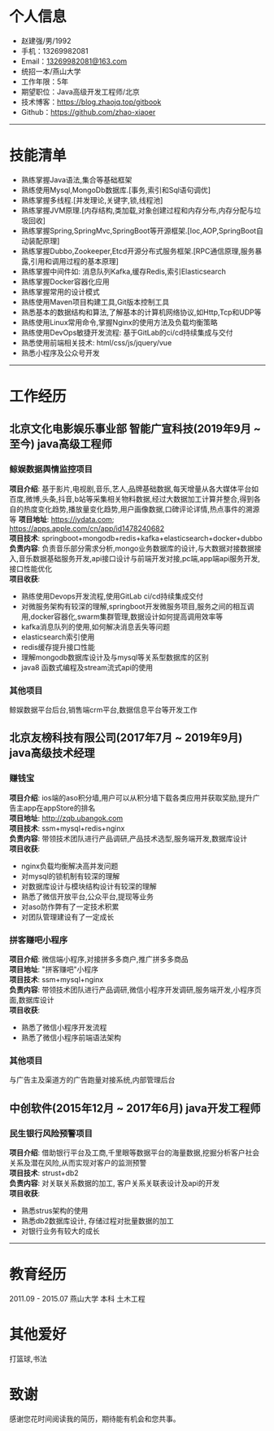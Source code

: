 # 个人信息

- 赵建强/男/1992 
- 手机：13269982081
- Email：13269982081@163.com
- 统招一本/燕山大学 
- 工作年限：5年
- 期望职位：Java高级开发工程师/北京
- 技术博客：https://blog.zhaojq.top/gitbook
- Github：https://github.com/zhao-xiaoer

---

# 技能清单
- 熟练掌握Java语法,集合等基础框架
- 熟练使用Mysql,MongoDb数据库.[事务,索引和Sql语句调优]
- 熟练掌握多线程.[并发理论,关键字,锁,线程池]
- 熟练掌握JVM原理.[内存结构,类加载,对象创建过程和内存分布,内存分配与垃圾回收]
- 熟练掌握Spring,SpringMvc,SpringBoot等开源框架.[Ioc,AOP,SpringBoot自动装配原理]
- 熟练掌握Dubbo,Zookeeper,Etcd开源分布式服务框架.[RPC通信原理,服务暴露,引用和调用过程的基本原理]
- 熟练掌握中间件如: 消息队列Kafka,缓存Redis,索引Elasticsearch
- 熟练掌握Docker容器化应用
- 熟练掌握常用的设计模式
- 熟练使用Maven项目构建工具,Git版本控制工具
- 熟悉基本的数据结构和算法,了解基本的计算机网络协议,如Http,Tcp和UDP等
- 熟练使用Linux常用命令,掌握Nginx的使用方法及负载均衡策略
- 熟练使用DevOps敏捷开发流程: 基于GitLab的ci/cd持续集成与交付
- 熟悉使用前端相关技术: html/css/js/jquery/vue
- 熟悉小程序及公众号开发

---

# 工作经历

## 北京文化电影娱乐事业部 智能广宣科技(2019年9月 ~ 至今) java高级工程师

### 鲸娱数据舆情监控项目 
**项目介绍**: 基于影片,电视剧,音乐,艺人,品牌基础数据,每天增量从各大媒体平台如百度,微博,头条,抖音,b站等采集相关物料数据,经过大数据加工计算并整合,得到各自的热度变化趋势,播放量变化趋势,用户画像数据,口碑评论详情,热点事件的溯源等 
**项目地址**: https://jydata.com; https://apps.apple.com/cn/app/id1478240682  
**项目技术**: springboot+mongodb+redis+kafka+elasticsearch+docker+dubbo  
**负责内容**: 负责音乐部分需求分析,mongo业务数据库的设计,与大数据对接数据接入,音乐数据基础服务开发,api接口设计与前端开发对接,pc端,app端api服务开发,接口性能优化  
**项目收获**:  
 
  - 熟练使用Devops开发流程,使用GitLab ci/cd持续集成交付
  - 对微服务架构有较深的理解,springboot开发微服务项目,服务之间的相互调用,docker容器化,swarm集群管理,数据设计如何提高调用效率等
  - kafka消息队列的使用,如何解决消息丢失等问题
  - elasticsearch索引使用
  - redis缓存提升接口性能
  - 理解mongodb数据库设计及与mysql等关系型数据库的区别
  - java8 函数式编程及stream流式api的使用

### 其他项目
鲸娱数据平台后台,销售端crm平台,数据信息平台等开发工作

## 北京友榜科技有限公司(2017年7月 ~ 2019年9月) java高级技术经理

### 赚钱宝
**项目介绍**: ios端的aso积分墙,用户可以从积分墙下载各类应用并获取奖励,提升广告主app在appStore的排名  
**项目地址**: http://zqb.ubangok.com  
**项目技术**: ssm+mysql+redis+nginx  
**负责内容**: 带领技术团队进行产品调研,产品技术选型,服务端开发,数据库设计  
**项目收获**:   

  - nginx负载均衡解决高并发问题
  - 对mysql的锁机制有较深的理解
  - 对数据库设计与模块结构设计有较深的理解
  - 熟悉了微信开放平台,公众平台,提现等业务
  - 对aso防作弊有了一定技术积累
  - 对团队管理建设有了一定成长

### 拼客赚吧小程序 
**项目介绍**: 微信端小程序,对接拼多多商户,推广拼多多商品  
**项目地址**: "拼客赚吧"小程序  
**项目技术**: ssm+mysql+nginx  
**负责内容**: 带领技术团队进行产品调研,微信小程序开发调研,服务端开发,小程序页面,数据库设计  
**项目收获**:   

  - 熟悉了微信小程序开发流程
  - 熟悉了微信小程序前端语法架构

### 其他项目
与广告主及渠道方的广告跑量对接系统,内部管理后台  

## 中创软件(2015年12月 ~ 2017年6月) java开发工程师

### 民生银行风险预警项目
**项目介绍**: 借助银行平台及工商,千里眼等数据平台的海量数据,挖掘分析客户社会关系及潜在风险,从而实现对客户的监测预警  
**项目技术**: strust+db2  
**负责内容**: 对关联关系数据的加工, 客户关系关联表设计及api的开发   
**项目收获**:   

  - 熟悉strus架构的使用
  - 熟悉db2数据库设计, 存储过程对批量数据的加工
  - 对银行业务有较大的成长

---

# 教育经历

2011.09 - 2015.07  燕山大学   本科    土木工程  

# 其他爱好
打篮球,书法

# 致谢
感谢您花时间阅读我的简历，期待能有机会和您共事。
